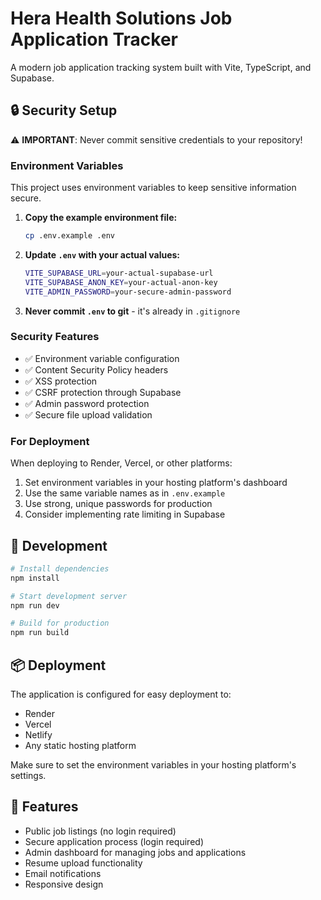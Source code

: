 # Hera Health Solutions Job Application Tracker

A modern job application tracking system built with Vite, TypeScript, and Supabase.

## 🔒 Security Setup

⚠️ **IMPORTANT**: Never commit sensitive credentials to your repository!

### Environment Variables

This project uses environment variables to keep sensitive information secure. 

1. **Copy the example environment file:**
   ```bash
   cp .env.example .env
   ```

2. **Update `.env` with your actual values:**
   ```bash
   VITE_SUPABASE_URL=your-actual-supabase-url
   VITE_SUPABASE_ANON_KEY=your-actual-anon-key
   VITE_ADMIN_PASSWORD=your-secure-admin-password
   ```

3. **Never commit `.env` to git** - it's already in `.gitignore`

### Security Features

- ✅ Environment variable configuration
- ✅ Content Security Policy headers
- ✅ XSS protection
- ✅ CSRF protection through Supabase
- ✅ Admin password protection
- ✅ Secure file upload validation

### For Deployment

When deploying to Render, Vercel, or other platforms:

1. Set environment variables in your hosting platform's dashboard
2. Use the same variable names as in `.env.example`
3. Use strong, unique passwords for production
4. Consider implementing rate limiting in Supabase

## 🚀 Development

```bash
# Install dependencies
npm install

# Start development server
npm run dev

# Build for production
npm run build
```

## 📦 Deployment

The application is configured for easy deployment to:
- Render
- Vercel
- Netlify
- Any static hosting platform

Make sure to set the environment variables in your hosting platform's settings.

## 🔧 Features

- Public job listings (no login required)
- Secure application process (login required)
- Admin dashboard for managing jobs and applications
- Resume upload functionality
- Email notifications
- Responsive design
